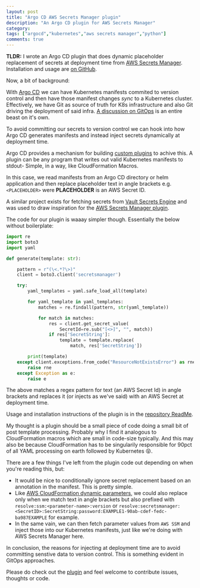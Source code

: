 ```yaml
---
layout: post
title: "Argo CD AWS Secrets Manager plugin"
description: "An Argo CD plugin for AWS Secrets Manager"
category: 
tags: ["argocd","kubernetes","aws secrets manager","python"]
comments: true
---
```


**TLDR:** I wrote an Argo CD plugin that does dynamic placeholder replacement of secrets at deployment time from [AWS Secrets Manager](https://aws.amazon.com/secrets-manager/). Installation and usage are [on GitHub](https://github.com/mziyabo/argocd-aws-secret-plugin).

Now, a bit of background:

With [Argo CD](https://argoproj.github.io/argo-cd/) we can have Kubernetes manifests commited to version control and then have those manifest changes *sync* to a Kubernetes cluster. Effectively, we have Git as source of truth for K8s infrastructure and also Git driving the deployment of said infra. [A discussion on GitOps](https://about.gitlab.com/topics/gitops/) is an entire beast on it's own.

To avoid committing our secrets to version control we can hook into how Argo CD generates manifests and instead inject secrets dynamically at deployment time.

Argo CD provides a mechanism for building [custom plugins](https://argo-cd.readthedocs.io/en/stable/operator-manual/custom_tools/) to achive this. A plugin can be any program that writes out valid Kubernetes manifests to stdout- Simple, in a way, like CloudFormation Macros.

In this case, we read manifests from an Argo CD directory or helm application and then replace placeholder text in angle brackets e.g. `<PLACEHOLDER>` were **PLACEHOLDER** is an AWS Secret ID. 

A similar project exists for fetching secrets from [Vault Secrets Engine](https://github.com/IBM/argocd-vault-plugin) and was used to draw inspiration for the [AWS Secrets Manager plugin](https://github.com/mziyabo/argocd-aws-secret-plugin).

The code for our plugin is waaay simpler though. Essentially the below without boilerplate:

``` python
import re
import boto3
import yaml

def generate(template: str):

    pattern = r"(\<.*?\>)"
    client = boto3.client('secretsmanager')

    try:
        yaml_templates = yaml.safe_load_all(template)

        for yaml_template in yaml_templates:
            matches = re.findall(pattern, str(yaml_template))

            for match in matches:
                res = client.get_secret_value(
                    SecretId=re.sub("[<>]", "", match))
                if res['SecretString']:
                    template = template.replace(
                        match, res['SecretString'])

        print(template)
    except client.exceptions.from_code("ResourceNotExistsError") as rne:
        raise rne
    except Exception as e:
        raise e
```

The above matches a regex pattern for text (an AWS Secret Id) in angle brackets and replaces it (or injects as we've said) with an AWS Secret at deployment time.

Usage and installation instructions of the plugin is in the [repository ReadMe](https://github.com/mziyabo/argocd-aws-secret-plugin).

My thought is a plugin should be a small piece of code doing a small bit of post template processing. Probably why I find it analogous to CloudFormation macros which are small in code-size typically. And this may also be because CloudFormation has to be singularily responsible for 90pct of all YAML processing on earth followed by Kubernetes 😝.

There are a few things I've left from the plugin code out depending on when you're reading this, but:

- It would be nice to conditionally ignore secret replacement based on an annotation in the manifest. This is pretty simple.
- Like [AWS CloudFormation dynamic parameters](https://docs.aws.amazon.com/AWSCloudFormation/latest/UserGuide/dynamic-references.html#dynamic-references-secretsmanager), we could also replace only when we match text in angle brackets but also prefixed with `resolve:ssm:<parameter-name>:version` or `resolve:secretsmanager:<SecretID>:SecretString:password:EXAMPLE1-90ab-cdef-fedc-ba987EXAMPLE` for example.
- In the same vain, we can then fetch parameter values from `AWS SSM` and inject those into our Kubernetes manifests, just like we're doing with AWS Secrets Manager here.

In conclusion, the reasons for injecting at deployment time are to avoid committing senstive data to version control. This is something evident in GitOps approaches.

Please do check out the [plugin](https://github.com/mziyabo/argocd-aws-secret-plugin) and feel welcome to contribute issues, thoughts or code.